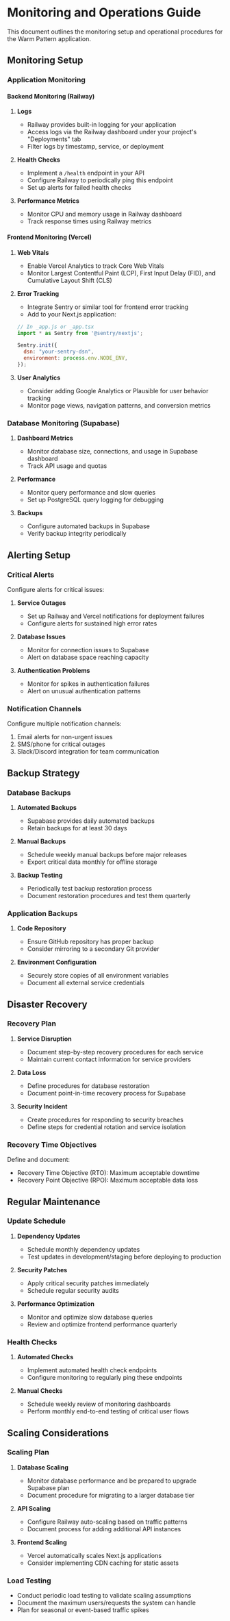 # Monitoring and Operations Guide

This document outlines the monitoring setup and operational procedures for the Warm Pattern application.

## Monitoring Setup

### Application Monitoring

#### Backend Monitoring (Railway)

1. **Logs**
   - Railway provides built-in logging for your application
   - Access logs via the Railway dashboard under your project's "Deployments" tab
   - Filter logs by timestamp, service, or deployment

2. **Health Checks**
   - Implement a `/health` endpoint in your API
   - Configure Railway to periodically ping this endpoint
   - Set up alerts for failed health checks

3. **Performance Metrics**
   - Monitor CPU and memory usage in Railway dashboard
   - Track response times using Railway metrics

#### Frontend Monitoring (Vercel)

1. **Web Vitals**
   - Enable Vercel Analytics to track Core Web Vitals
   - Monitor Largest Contentful Paint (LCP), First Input Delay (FID), and Cumulative Layout Shift (CLS)

2. **Error Tracking**
   - Integrate Sentry or similar tool for frontend error tracking
   - Add to your Next.js application:

   ```javascript
   // In _app.js or _app.tsx
   import * as Sentry from '@sentry/nextjs';

   Sentry.init({
     dsn: "your-sentry-dsn",
     environment: process.env.NODE_ENV,
   });
   ```

3. **User Analytics**
   - Consider adding Google Analytics or Plausible for user behavior tracking
   - Monitor page views, navigation patterns, and conversion metrics

### Database Monitoring (Supabase)

1. **Dashboard Metrics**
   - Monitor database size, connections, and usage in Supabase dashboard
   - Track API usage and quotas

2. **Performance**
   - Monitor query performance and slow queries
   - Set up PostgreSQL query logging for debugging

3. **Backups**
   - Configure automated backups in Supabase
   - Verify backup integrity periodically

## Alerting Setup

### Critical Alerts

Configure alerts for critical issues:

1. **Service Outages**
   - Set up Railway and Vercel notifications for deployment failures
   - Configure alerts for sustained high error rates

2. **Database Issues**
   - Monitor for connection issues to Supabase
   - Alert on database space reaching capacity

3. **Authentication Problems**
   - Monitor for spikes in authentication failures
   - Alert on unusual authentication patterns

### Notification Channels

Configure multiple notification channels:

1. Email alerts for non-urgent issues
2. SMS/phone for critical outages
3. Slack/Discord integration for team communication

## Backup Strategy

### Database Backups

1. **Automated Backups**
   - Supabase provides daily automated backups
   - Retain backups for at least 30 days

2. **Manual Backups**
   - Schedule weekly manual backups before major releases
   - Export critical data monthly for offline storage

3. **Backup Testing**
   - Periodically test backup restoration process
   - Document restoration procedures and test them quarterly

### Application Backups

1. **Code Repository**
   - Ensure GitHub repository has proper backup
   - Consider mirroring to a secondary Git provider

2. **Environment Configuration**
   - Securely store copies of all environment variables
   - Document all external service credentials

## Disaster Recovery

### Recovery Plan

1. **Service Disruption**
   - Document step-by-step recovery procedures for each service
   - Maintain current contact information for service providers

2. **Data Loss**
   - Define procedures for database restoration
   - Document point-in-time recovery process for Supabase

3. **Security Incident**
   - Create procedures for responding to security breaches
   - Define steps for credential rotation and service isolation

### Recovery Time Objectives

Define and document:
- Recovery Time Objective (RTO): Maximum acceptable downtime
- Recovery Point Objective (RPO): Maximum acceptable data loss

## Regular Maintenance

### Update Schedule

1. **Dependency Updates**
   - Schedule monthly dependency updates
   - Test updates in development/staging before deploying to production

2. **Security Patches**
   - Apply critical security patches immediately
   - Schedule regular security audits

3. **Performance Optimization**
   - Monitor and optimize slow database queries
   - Review and optimize frontend performance quarterly

### Health Checks

1. **Automated Checks**
   - Implement automated health check endpoints
   - Configure monitoring to regularly ping these endpoints

2. **Manual Checks**
   - Schedule weekly review of monitoring dashboards
   - Perform monthly end-to-end testing of critical user flows

## Scaling Considerations

### Scaling Plan

1. **Database Scaling**
   - Monitor database performance and be prepared to upgrade Supabase plan
   - Document procedure for migrating to a larger database tier

2. **API Scaling**
   - Configure Railway auto-scaling based on traffic patterns
   - Document process for adding additional API instances

3. **Frontend Scaling**
   - Vercel automatically scales Next.js applications
   - Consider implementing CDN caching for static assets

### Load Testing

- Conduct periodic load testing to validate scaling assumptions
- Document the maximum users/requests the system can handle
- Plan for seasonal or event-based traffic spikes 